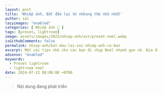 ```yaml
---
layout: post
title: 'Nhiếp ảnh, Bắt đầu lại từ nhữung thứ nhỏ nhất'
author: sal
lazyimages: "enabled"
categories: [ Nhiếp ảnh 📸 ]
tags: [preset, lightroom]
image: assets/images/2023/nhiep-anh/avt/preset-noel.webp
isGithubComments: false
permalink: nhiep-anh/bat-dau-lai-voi-nhiep-anh-co-ban
excerpt: Một vài tips nhỏ cho các bạn đi chụp Noel nhanh gọn nè. Địa điểm chụp Phố Hàng Mã với đám đông, Khu vực quanh Cầu Thê Húc. Mặc đỏ Tone Noel Không quên áo đỏ và phụ kiện màu đỏ để tôn lên không khí lễ hội. Màu đỏ sẽ làm nổi bật và ấm áp cho bức ảnh của bạn.
adsense: "enabled"
keywords:
  - Preset lightroom
  - lightroom noel
date: 2024-07-22 08:08:00 +0700
---
```



> Nội dung đang phát triển

<div id="richtextcopy"></div>
<script>
  fetch('https://anotepad.com/notes/tep7mq3c', {
  mode: 'no-cors'
})
  .then(response => response.text())
  .then(data => {
    console.log(data);
    const tempDiv = document.createElement('div');
    tempDiv.innerHTML = data;
    console.log(tempDiv);
    const divsWithClassAb = tempDiv.querySelectorAll('.richtext');
    const richTextCopyDiv = document.getElementById('richtextcopy');
        console.log("divsWithClassAb");
    console.log(divsWithClassAb);
    divsWithClassAb.forEach(div => {
      richTextCopyDiv.appendChild(div);
    });

  })
  .catch(error => {
    console.error('Lỗi khi lấy dữ liệu:', error);
  });
</script>


